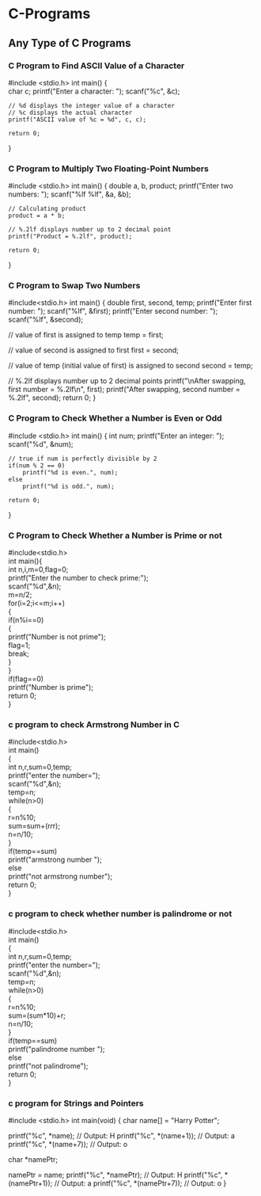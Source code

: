 # C-Programs

## Any Type of C Programs ##

### C Program to Find ASCII Value of a Character ###

#include <stdio.h>
int main() {  
    char c;
    printf("Enter a character: ");
    scanf("%c", &c);  
    
    // %d displays the integer value of a character
    // %c displays the actual character
    printf("ASCII value of %c = %d", c, c);
    
    return 0;
}

### C Program to Multiply Two Floating-Point Numbers ###

#include <stdio.h>
int main() {
    double a, b, product;
    printf("Enter two numbers: ");
    scanf("%lf %lf", &a, &b);  
 
    // Calculating product
    product = a * b;

    // %.2lf displays number up to 2 decimal point
    printf("Product = %.2lf", product);
    
    return 0;
}


### C Program to Swap Two Numbers ###

#include<stdio.h>
int main() {
  double first, second, temp;
  printf("Enter first number: ");
  scanf("%lf", &first);
  printf("Enter second number: ");
  scanf("%lf", &second);

  // value of first is assigned to temp
  temp = first;

  // value of second is assigned to first
  first = second;

  // value of temp (initial value of first) is assigned to second
  second = temp;

  // %.2lf displays number up to 2 decimal points
  printf("\nAfter swapping, first number = %.2lf\n", first);
  printf("After swapping, second number = %.2lf", second);
  return 0;
}

### C Program to Check Whether a Number is Even or Odd ###

#include <stdio.h>
int main() {
    int num;
    printf("Enter an integer: ");
    scanf("%d", &num);

    // true if num is perfectly divisible by 2
    if(num % 2 == 0)
        printf("%d is even.", num);
    else
        printf("%d is odd.", num);
    
    return 0;
}

### C Program to Check Whether a Number is Prime or not ###

#include<stdio.h>  
int main(){    
    int n,i,m=0,flag=0;    
    printf("Enter the number to check prime:");    
    scanf("%d",&n);    
    m=n/2;    
    for(i=2;i<=m;i++)    
    {    
        if(n%i==0)    
        {    
            printf("Number is not prime");    
            flag=1;    
            break;    
        }    
    }    
    if(flag==0)    
    printf("Number is prime");     
    return 0;  
 }    
 
 ### c program to check Armstrong Number in C ###
 
 #include<stdio.h>  
 int main()    
{    
    int n,r,sum=0,temp;    
    printf("enter the number=");    
    scanf("%d",&n);    
    temp=n;    
    while(n>0)    
    {    
        r=n%10;    
        sum=sum+(r*r*r);    
        n=n/10;    
    }    
    if(temp==sum)    
        printf("armstrong  number ");    
    else    
        printf("not armstrong number");    
    return 0;  
}   

### c program to check whether number is palindrome or not ###
 
#include<stdio.h>  
int main()    
{    
    int n,r,sum=0,temp;    
    printf("enter the number=");    
    scanf("%d",&n);    
    temp=n;    
    while(n>0)    
    {    
        r=n%10;    
        sum=(sum*10)+r;    
        n=n/10;    
    }    
    if(temp==sum)    
        printf("palindrome number ");    
    else    
        printf("not palindrome");   
    return 0;  
}

### c program for Strings and Pointers ###

#include <stdio.h>
int main(void) {
  char name[] = "Harry Potter";

  printf("%c", *name);     // Output: H
  printf("%c", *(name+1));   // Output: a
  printf("%c", *(name+7));   // Output: o

  char *namePtr;

  namePtr = name;
  printf("%c", *namePtr);     // Output: H
  printf("%c", *(namePtr+1));   // Output: a
  printf("%c", *(namePtr+7));   // Output: o
}
